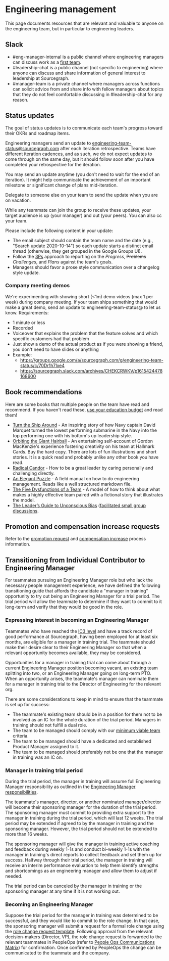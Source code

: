 # Engineering management

This page documents resources that are relevant and valuable to anyone on the engineering team, but in particular to engineering leaders.

## Slack

- #eng-manager-internal is a public channel where engineering managers can discuss work as a [first team](https://lethain.com/first-team/).
- #leadership-chat is a public channel (not specific to engineering) where anyone can discuss and share information of general interest to leadership at Sourcegraph.
- #manager-team is a private channel where managers across functions can solicit advice from and share info with fellow managers about topics that they do not feel comfortable discussing in #leadership-chat for any reason.

## Status updates

The goal of status updates is to communicate each team's progress toward their OKRs and roadmap items.

Engineering managers send an update to [engineering-team-status@sourcegraph.com](https://groups.google.com/a/sourcegraph.com/g/engineering-team-status) after each iteration retrospective. Teams have different iteration cadences, and as such, we do not expect updates to come through on the same day, but it should follow soon after you have completed your retrospective for the iteration.

You may send an update anytime (you don't need to wait for the end of an iteration). It might help communicate the achievement of an important milestone or significant change of plans mid-iteration.

Delegate to someone else on your team to send the update when you are on vacation.

While any teammate can join the group to receive these updates, your target audience is up (your manager) and out (your peers). You can also cc your team.

Please include the following content in your update:

- The email subject should contain the team name and the date (e.g., "Search update 2020-10-14") so each update starts a distinct email thread (otherwise, they get grouped in the Google Groups UI).
- Follow the [3Ps](https://en.wikipedia.org/wiki/Progress,_plans,_problems) approach to reporting on the _Progress_, ~~Problems~~ _Challenges_, and _Plans_ against the team's goals.
- Managers should favor a prose style communication over a changelog style update.

### Company meeting demos

We're experimenting with showing short (<1m) demo videos (max 1 per week) during company meeting. If your team ships something that would make a great demo, send an update to engineering-team-status@ to let us know. Requirements:

- 1 minute or less
- Recorded
- Voiceover that explains the problem that the feature solves and which specific customers had that problem
- Just show a demo of the actual product as if you were showing a friend, you don't need to have slides or anything
- Example:
  - https://groups.google.com/a/sourcegraph.com/g/engineering-team-status/c/70Dr1h7Ixe4
  - https://sourcegraph.slack.com/archives/CHEKCRWKV/p1615424478168600

## Book recommendations

Here are some books that multiple people on the team have read and recommend. If you haven't read these, [use your education budget](../people-ops/travel.md#professional-development-and-education) and read them!

- [Turn the Ship Around](https://www.amazon.com/Turn-Ship-Around-Turning-Followers/dp/1591846404/) - An inspiring story of how Navy captain David Marquet turned the lowest performing submarine in the Navy into the top performing one with his bottom's up leadership style.
- [Orbiting the Giant Hairball](https://www.amazon.com/Orbiting-Giant-Hairball-Corporate-Surviving/dp/0670879835/) - An entertaining self-account of Gordon MacKenzie's experience fostering creativity on his team at Hallmark Cards. Buy the hard copy. There are lots of fun illustrations and short stories. It is a quick read and probably unlike any other book you have read.
- [Radical Candor](https://www.radicalcandor.com/the-book/) - How to be a great leader by caring personally and challenging directly.
- [An Elegant Puzzle](https://lethain.com/elegant-puzzle/) - A field manual on how to do engineering management. Reads like a well structured markdown file.
- [The Five Dysfunctions of a Team](https://www.amazon.com/Five-Dysfunctions-Team-Leadership-Fable/dp/0787960756) - A model of how to think about what makes a highly effective team paired with a fictional story that illustrates the model.
- [The Leader’s Guide to Unconscious Bias](https://www.amazon.com/Leaders-Guide-Unconscious-Bias-High-Performing/dp/1982144319) ([facilitated small group discussions](../support/support-values-enablement.md#part-2-deep-dive-on-be-welcoming-and-inclusive).

## Promotion and compensation increase requests

Refer to the [promotion request](career-development/talent-review-process.md#promotion-requests) and [compensation increase](career-development/talent-review-process.md#compensation-increase-requests) process information.

## Transitioning from Individual Contributor to Engineering Manager

For teammates pursuing an Engineering Manager role but who lack the necessary people management experience, we have defined the following transitioning guide that affords the candidate a "manager in training" opportunity to try out being an Engineering Manager for a trial period. The trial period will allow the teammate to determine if they want to commit to it long-term and verify that they would be good in the role.

### Expressing interest in becoming an Engineering Manager

Teammates who have reached the [IC3 level](career-development/framework.md#ic3) and have a track record of good performance at Sourcegraph, having been employed for at least six months, are eligible for a manager in training trial.
The teammate should make their desire clear to their Engineering Manager so that when a relevant opportunity becomes available, they may be considered.

Opportunities for a manager in training trial can come about through a current Engineering Manager position becoming vacant, an existing team splitting into two, or an Engineering Manager going on long-term PTO.
When an opportunity arises, the teammate's manager can nominate them for a manager in training trial to the Director of Engineering for the relevant org.

There are some considerations to keep in mind to ensure that the teammate is set up for success:

- The teammate's existing team should be in a position for them not to be involved as an IC for the whole duration of the trial period. Managers in training should not fulfill a dual role.
- The team to be managed should comply with our [minimum viable team](eng_org.md#minimum-viable-team) criteria.
- The team to be managed should have a dedicated and established Product Manager assigned to it.
- The team to be managed should preferably not be one that the manager in training was an IC on.

### Manager in training trial period

During the trial period, the manager in training will assume full Engineering Manager responsibility as outlined in the [Engineering Manager responsibilities](roles.md#engineering-manager).

The teammate's manager, director, or another nominated manager/director will become their sponsoring manager for the duration of the trial period. The sponsoring manager must commit to providing extra support to the manager in training during the trial period, which will last 12 weeks.
The trial period may be extended if agreed to by the manager in training and the sponsoring manager. However, the trial period should not be extended to more than 16 weeks.

The sponsoring manager will give the manager in training active coaching and feedback during weekly 1-1s and conduct bi-weekly 1-1s with the manager in training's direct reports to collect feedback and set them up for success.
Halfway through their trial period, the manager in training will receive an interim performance evaluation to help them identify strengths and shortcomings as an engineering manager and allow them to adjust if needed.

The trial period can be canceled by the manager in training or the sponsoring manager at any time if it is not working out.

### Becoming an Engineering Manager

Suppose the trial period for the manager in training was determined to be successful, and they would like to commit to the role change. In that case, the sponsoring manager will submit a request for a formal role change using the [role change request template](https://docs.google.com/document/d/1nkRE5wxyYVIn8rVS2rOFDEZSlgs07eVJEfxxEu5hjuk/edit). Following approval from the relevant decision-makers (Director, VP), the role change request is forwarded to the relevant teammates in PeopleOps (refer to [People Ops Communications Matrix](https://docs.google.com/spreadsheets/d/1JItBWbfKV9lr-LAmE19I0JMvu3Cvh0AdrEHDv-r1E2w/edit#gid=0)) for confirmation. Once confirmed by PeopleOps the change can be communicated to the teammate and the company.

